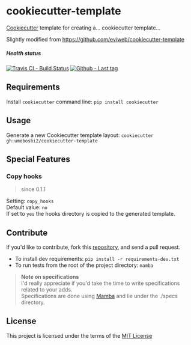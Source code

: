 cookiecutter-template
=====================
[Cookiecutter](https://github.com/audreyr/cookiecutter) template for creating a... cookiecutter template...    

Slightly modified from https://github.com/eviweb/cookiecutter-template

##### Health status
[![Travis CI - Build Status](https://travis-ci.org/eviweb/cookiecutter-template.svg)](https://travis-ci.org/eviweb/cookiecutter-template)
[![Github - Last tag](https://img.shields.io/github/tag/eviweb/cookiecutter-template.svg)](https://github.com/eviweb/cookiecutter-template/tags)

Requirements
------------
Install `cookiecutter` command line: `pip install cookiecutter`    

Usage
-----
Generate a new Cookiecutter template layout: `cookiecutter gh:umeboshi2/cookiecutter-template`   

Special Features
----------------
### Copy hooks
> since 0.1.1    

Setting: `copy_hooks`    
Default value: `no`    
If set to `yes` the hooks directory is copied to the generated template.

Contribute
----------
If you'd like to contribute, fork this [repository](https://github.com/eviweb/cookiecutter-template), and send a pull request.    
- To install dev requirements: `pip install -r requirements-dev.txt`     
- To run tests from the root of the project directory: `mamba`     

>**Note on specifications**    
> I'd really appreciate if you'd take the time to write specifications related to your adds.    
> Specifications are done using [Mamba](http://nestorsalceda.github.io/mamba/) and lie under the ./specs directory.    

License
-------
This project is licensed under the terms of the [MIT License](/LICENSE)
